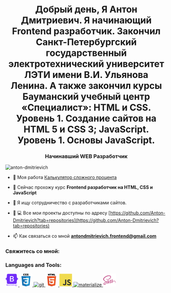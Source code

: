 
<h1 align="center">Добрый день, Я Антон Дмитриевич. Я начинающий Frontend разработчик. Закончил Санкт-Петербургский государственный электротехнический университет ЛЭТИ имени В.И. Ульянова Ленина. А также закончил курсы Бауманский учебный центр «Специалист»: HTML и CSS. Уровень 1. Создание сайтов на HTML 5 и СSS 3; JavaScript. Уровень 1. Основы JavaScript.</h1>
<h3 align="center">Начинавший WEB Разработчик</h3>

<p align="left"> <img src="https://komarev.com/ghpvc/?username=anton-dmitrievich&label=Profile%20views&color=0e75b6&style=flat" alt="anton-dmitrievich" /> </p>

- 🔭 Моя работа [Калькулятор сложного процента](https://github.com/Anton-Dmitrievich/Compound_interest)

- 🌱 Сейчас прохожу курс **Frontend разработчик на HTML, CSS и JavaScript**

- 👯 Я ищу сотрудничество с разработчиками сайтов. 

- 👨 💻 Все мои проекты доступны по адресу [https://github.com/Anton-Dmitrievich?tab=repositories](https://github.com/Anton-Dmitrievich?tab=repositories)

- 📫 Как связаться со мной **antondmitrievich.frontend@gmail.com**

<h3 align="left">Свяжитесь со мной:</ h3>
<p align="left">
</p>

<h3 align="left">Languages and Tools:</h3>
<p align="left"> <a href="https://getbootstrap.com" target="_blank" rel="noreferrer"> <img src="https://raw.githubusercontent.com/devicons/devicon/master/icons/bootstrap/bootstrap-plain-wordmark.svg" alt="bootstrap" width="40" height="40"/> </а> <a href="https://www.w3schools.com/css/" target="_blank" rel="noreferrer"> <img src="https://raw.githubusercontent.com/devicons/devicon/master/icons/css3/css3-original-wordmark.svg" alt="css3" width="40" height="40"/> </а> <a href="https://git-scm.com/" target="_blank" rel="noreferrer"> <img src="https://www.vectorlogo.zone/logos/git-scm/git-scm-icon.svg" alt="git" width="40" height="40"/> </а> <a href="https://www.w3.org/html/" target="_blank" rel="noreferrer"> <img src="https://raw.githubusercontent.com/devicons/devicon/master/icons/html5/html5-original-wordmark.svg" alt="html5" width="40" height="40"/> </а> <a href="https://developer.mozilla.org/en-US/docs/Web/JavaScript" target="_blank" rel="noreferrer"> <img src="https://raw.githubusercontent.com/devicons/devicon/master/icons/javascript/javascript-original.svg" alt="javascript" width="40" height="40"/> </а> <a href="https://materializecss.com/" target="_blank" rel="noreferrer"> <img src="https://raw.githubusercontent.com/prplx/svg-logos/5585531d45d294869c4eaab4d7cf2e9c167710a9/svg/materialize.svg" alt="materialize" width="40" height="40"/> </а> <a href="https://sass-lang.com" target="_blank" rel="noreferrer"> <img src="https://raw.githubusercontent.com/devicons/devicon/master/icons/sass/sass-original.svg" alt="sass" width="40" height="40"/> </а> </чел>
